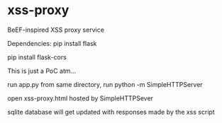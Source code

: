 # xss-proxy
BeEF-inspired XSS proxy service

Dependencies:
pip install flask

pip install flask-cors


This is just a PoC atm...

run app.py
from same directory, run python -m SimpleHTTPServer

open xss-proxy.html hosted by SimpleHTTPSever

sqlite database will get updated with responses made by the xss script
